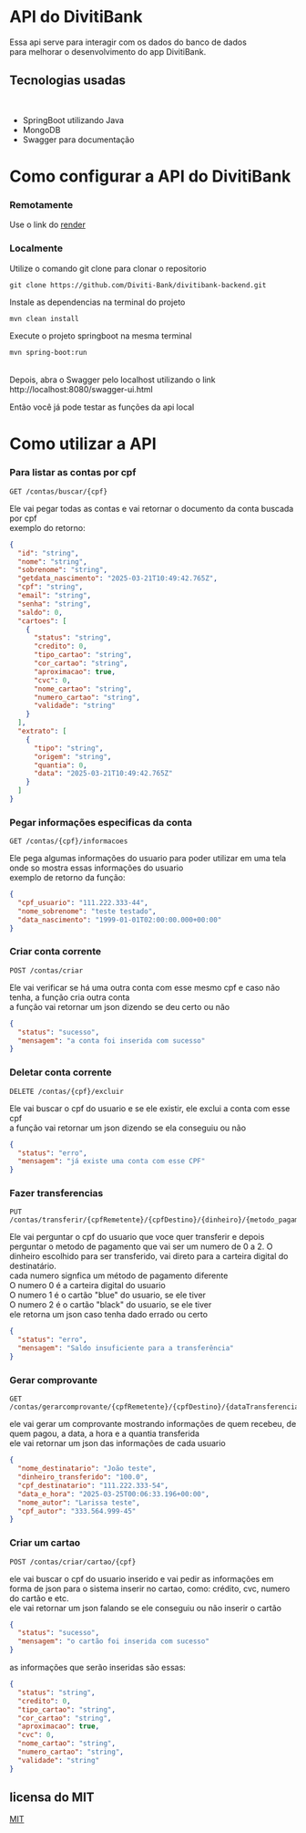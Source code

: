 # API do DivitiBank

Essa api serve para interagir com os dados do banco de dados
</br> para melhorar o desenvolvimento do app DivitiBank.

## Tecnologias usadas
</br>

- SpringBoot utilizando Java
- MongoDB  
- Swagger para documentação

# Como configurar a API do DivitiBank

### Remotamente

Use o link do [render](https://divitibank-backend.onrender.com/swagger-ui/index.html#/)

### Localmente

Utilize o comando git clone para clonar o repositorio
```gitBash
git clone https://github.com/Diviti-Bank/divitibank-backend.git
```
Instale as dependencias na terminal do projeto
```bash
mvn clean install
```
Execute o projeto springboot na mesma terminal
```bash
mvn spring-boot:run
```
</br> Depois, abra o Swagger pelo localhost utilizando o link http://localhost:8080/swagger-ui.html

Então você já pode testar as funções da api local

# Como utilizar a API

### Para listar as contas por cpf  
```http
GET /contas/buscar/{cpf}
```
Ele vai pegar todas as contas e vai retornar o documento da conta buscada por cpf
</br> exemplo do retorno:

```JSON
{
  "id": "string",
  "nome": "string",
  "sobrenome": "string",
  "getdata_nascimento": "2025-03-21T10:49:42.765Z",
  "cpf": "string",
  "email": "string",
  "senha": "string",
  "saldo": 0,
  "cartoes": [
    {
      "status": "string",
      "credito": 0,
      "tipo_cartao": "string",
      "cor_cartao": "string",
      "aproximacao": true,
      "cvc": 0,
      "nome_cartao": "string",
      "numero_cartao": "string",
      "validade": "string"
    }
  ],
  "extrato": [
    {
      "tipo": "string",
      "origem": "string",
      "quantia": 0,
      "data": "2025-03-21T10:49:42.765Z"
    }
  ]
}
```

### Pegar informações especificas da conta
```http
GET /contas/{cpf}/informacoes
```
Ele pega algumas informações do usuario para poder utilizar em uma tela onde so mostra essas informações do usuario
</br> exemplo de retorno da função:
```JSON
{
  "cpf_usuario": "111.222.333-44",
  "nome_sobrenome": "teste testado",
  "data_nascimento": "1999-01-01T02:00:00.000+00:00"
}
```

### Criar conta corrente
```http
POST /contas/criar
```
Ele vai verificar se há uma outra conta com esse mesmo cpf e caso não tenha, a função cria outra conta
</br> a função vai retornar um json dizendo se deu certo ou não
```JSON
{
  "status": "sucesso",
  "mensagem": "a conta foi inserida com sucesso"
}
```

### Deletar conta corrente
```http
DELETE /contas/{cpf}/excluir
```
Ele vai buscar o cpf do usuario e se ele existir, ele exclui a conta com esse cpf
</br> a função vai retornar um json dizendo se ela conseguiu ou não
```JSON
{
  "status": "erro",
  "mensagem": "já existe uma conta com esse CPF"
}
```

### Fazer transferencias
```http
PUT /contas/transferir/{cpfRemetente}/{cpfDestino}/{dinheiro}/{metodo_pagamento}
```
Ele vai perguntar o cpf do usuario que voce quer transferir e depois perguntar o metodo de pagamento que vai ser um numero de 0 a 2.
O dinheiro escolhido para ser transferido, vai direto para a carteira digital do destinatário.
</br>
cada numero signfica um método de pagamento diferente
</br> O numero 0 é a carteira digital do usuario
</br> O numero 1 é o cartão "blue" do usuario, se ele tiver
</br> O numero 2 é o cartão "black" do usuario, se ele tiver
</br> ele retorna um json caso tenha dado errado ou certo
```JSON
{
  "status": "erro",
  "mensagem": "Saldo insuficiente para a transferência"
}
```

### Gerar comprovante
```http
GET /contas/gerarcomprovante/{cpfRemetente}/{cpfDestino}/{dataTransferencia}/{dinheiroTransferido}
```
ele vai gerar um comprovante mostrando informações de quem recebeu, de quem pagou, a data, a hora e a quantia transferida
</br> ele vai retornar um json das informações de cada usuario
```JSON
{
  "nome_destinatario": "João teste",
  "dinheiro_transferido": "100.0",
  "cpf_destinatario": "111.222.333-54",
  "data_e_hora": "2025-03-25T00:06:33.196+00:00",
  "nome_autor": "Larissa teste",
  "cpf_autor": "333.564.999-45"
}
```

### Criar um cartao
```http
POST /contas/criar/cartao/{cpf}
```
ele vai buscar o cpf do usuario inserido e vai pedir as informações em forma de json para o sistema inserir no cartao, como: crédito, cvc, numero do cartão e etc.
</br> ele vai retornar um json falando se ele conseguiu ou não inserir o cartão
```JSON
{
  "status": "sucesso",
  "mensagem": "o cartão foi inserida com sucesso"
}
```
as informações que serão inseridas são essas:
```JSON
{
  "status": "string",
  "credito": 0,
  "tipo_cartao": "string",
  "cor_cartao": "string",
  "aproximacao": true,
  "cvc": 0,
  "nome_cartao": "string",
  "numero_cartao": "string",
  "validade": "string"
}
```

## licensa do MIT

[MIT](https://choosealicense.com/licenses/mit/)
